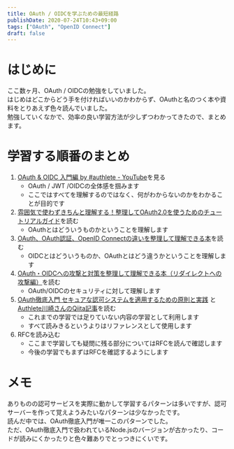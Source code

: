 ```yaml
---
title: OAuth / OIDCを学ぶための最短経路
publishDate: 2020-07-24T10:43+09:00
tags: ["OAuth", "OpenID Connect"]
draft: false
---
```


# はじめに

ここ数ヶ月、OAuth / OIDCの勉強をしていました。  
はじめはどこからどう手を付ければいいのかわからず、OAuthと名のつく本や資料をとりあえず色々読んでいました。  
勉強していくなかで、効率の良い学習方法が少しずつわかってきたので、まとめます。

# 学習する順番のまとめ

1. [OAuth & OIDC 入門編 by #authlete - YouTube](https://www.youtube.com/watch?v=PKPj_MmLq5E)を見る
    - OAuth / JWT /OIDCの全体感を掴みます
    - ここではすべてを理解するのではなく、何がわからないのかをわかることが目的です
2. [雰囲気で使わずきちんと理解する！整理してOAuth2.0を使うためのチュートリアルガイド](https://www.amazon.co.jp/dp/B07XT8H2YG)を読む
    - OAuthとはどういうものかということを理解します
3. [OAuth、OAuth認証、OpenID Connectの違いを整理して理解できる本](https://authya.booth.pm/items/1550861)を読む
    - OIDCとはどういうものか、OAuthとはどう違うかということを理解します
4. [OAuth・OIDCへの攻撃と対策を整理して理解できる本（リダイレクトへの攻撃編）](https://authya.booth.pm/items/1877818)を読む
    - OAuth/OIDCのセキュリティに対して理解します
5. [OAuth徹底入門 セキュアな認可システムを適用するための原則と実践](https://www.amazon.co.jp/dp/B07L5M7DXS) と[Authlete川崎さんのQiita記事](https://qiita.com/TakahikoKawasaki)を読む
    - これまでの学習では足りていない内容の学習として利用します
    - すべて読みきるというよりはリファレンスとして使用します
7. RFCを読み込む
    - ここまで学習しても疑問に残る部分についてはRFCを読んで確認します
    - 今後の学習でもまずはRFCを確認するようにします

# メモ

ありものの認可サービスを実際に動かして学習するパターンは多いですが、認可サーバーを作って覚えようみたいなパターンは少なかったです。  
読んだ中では、OAuth徹底入門が唯一このパターンでした。  
ただ、OAuth徹底入門で扱われているNode.jsのバージョンが古かったり、コードが読みにくかったりと色々難ありでとっつきにくいです。
